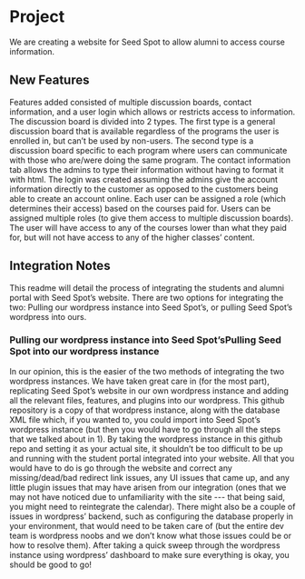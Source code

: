 <h1>Project</h1>
We are creating a website for Seed Spot to allow alumni to access course information.

<h2>New Features</h2>
Features added consisted of multiple discussion boards, contact information, and a user login which allows or restricts access to information. The discussion board is divided into 2 types. The first type is a general discussion board that is available regardless of the programs the user is enrolled in, but can’t be used by non-users. The second type is a discussion board specific to each program where users can communicate with those who are/were doing the same program. The contact information tab allows the admins to type their information without having to format it with html. The login was created assuming the admins give the account information directly to the customer as opposed to the customers being able to create an account online. Each user can be assigned a role (which determines their access) based on the courses paid for. Users can be assigned multiple roles (to give them access to multiple discussion boards). The user will have access to any of the courses lower than what they paid for, but will not have access to any of the higher classes’ content.

<h2>Integration Notes</h2>
This readme will detail the process of integrating the students and alumni portal with Seed Spot’s website. There are two options for integrating the two: Pulling our wordpress instance into Seed Spot’s, or pulling Seed Spot’s wordpress into ours.

<h3>Pulling our wordpress instance into Seed Spot’s</h3?
Pulling our wordpress instance into Seed Spot’s will require a few steps. First, setup the wordpress instance so that it can be run and displayed in the browser (giving access to the dashboard). Second, replace Seed Spot’s plugin folder with our wordpress instance’s plugins folder. We have added numerous plugins to the website to make the student portal work, and those plugins need to be added before doing anything else. Next, use a plugin like WP Options Importer to export the plugin settings that have been created for the plugins we have added. Be careful when importing the plugin settings that you do not overwrite any host settings. Once the plugins and settings are added, use Wordpress’ importer tool to export our wordpress database. Using the importer tool on the Seed Spot wordpress, import the xml file that was created and add our database to SeedSpot (be sure to check import file attachments). This process should create all the pages, menus, and headers we created. Finally, go through the website and resolve any issues caused by the merge, including dead links, bad redirects, and duplicate menus. Ideally, after this cleaning process, the student portal should be fully integrated into Seed Spot.

<h3>Pulling Seed Spot into our wordpress instance</h3>
In our opinion, this is the easier of the two methods of integrating the two wordpress instances. We have taken great care in (for the most part), replicating Seed Spot’s website in our own wordpress instance and adding all the relevant files, features, and plugins into our wordpress. This github repository is a copy of that wordpress instance, along with the database XML file which, if you wanted to, you could import into Seed Spot’s wordpress instance (but then you would have to go through all the steps that we talked about in 1). By taking the wordpress instance in this github repo and setting it as your actual site, it shouldn’t be too difficult to be up and running with the student portal integrated into your website. All that you would have to do is go through the website and correct any missing/dead/bad redirect link issues, any UI issues that came up, and any little plugin issues that may have arisen from our integration (ones that we may not have noticed due to unfamiliarity with the site --- that being said, you might need to reintegrate the calendar). There might also be a couple of issues in wordpress’ backend, such as configuring the database properly in your environment, that would need to be taken care of (but the entire dev team is wordpress noobs and we don’t know what those issues could be or how to resolve them). After taking a quick sweep through the wordpress instance using wordpress’ dashboard to make sure everything is okay, you should be good to go!